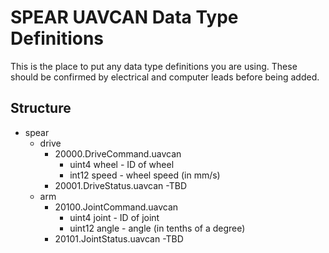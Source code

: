 # SPEAR UAVCAN Data Type Definitions #

This is the place to put any data type definitions you are using.
These should be confirmed by electrical and computer leads before being added.

## Structure ##

- spear
    - drive
        - 20000.DriveCommand.uavcan
            - uint4 wheel - ID of wheel
            - int12 speed - wheel speed (in mm/s)
        - 20001.DriveStatus.uavcan
            -TBD
    - arm
        - 20100.JointCommand.uavcan
            - uint4 joint - ID of joint
            - uint12 angle - angle (in tenths of a degree)
        - 20101.JointStatus.uavcan
            -TBD
